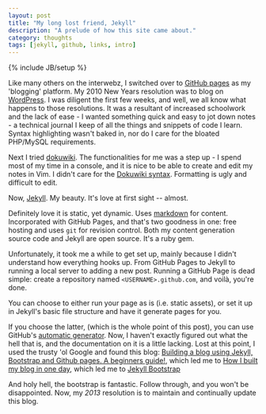 ```yaml
---
layout: post
title: "My long lost friend, Jekyll"
description: "A prelude of how this site came about."
category: thoughts
tags: [jekyll, github, links, intro]
---
```

{% include JB/setup %}

Like many others on the interwebz, I switched over to [GitHub pages](http://pages.github.com/) as my 'blogging' platform.
My 2010 New Years resolution was to blog on [WordPress](http://wordpress.com). I was diligent the first few weeks, and well, we all know what happens to those resolutions.
It was a resultant of increased schoolwork and the lack of ease - I wanted something quick and easy to jot down notes - a technical journal I keep of all the things and snippets of code
I learn. Syntax highlighting wasn't baked in, nor do I care for the bloated PHP/MySQL requirements.

Next I tried [dokuwiki](https://www.dokuwiki.org/dokuwiki). The functionalities for me was a step up - I spend most of my time in a console, and it is nice to be able to create and edit my
notes in Vim. I didn't care for the [Dokuwiki syntax](https://www.dokuwiki.org/wiki:syntax). Formatting is ugly and difficult to edit.

Now, [Jekyll](https://github.com/mojombo/jekyll). My beauty. It's love at first sight -- almost. 

Definitely love it is static, yet dynamic. Uses [markdown](http://daringfireball.net/projects/markdown/) for content. Incorporated with GitHub Pages, and that's two goodness in one:
free hosting and uses `git` for revision control. Both my content generation source code and Jekyll are open source. It's a ruby gem.

Unfortunately, it took me a while to get set up, mainly because I didn't understand how everything hooks up. From GitHub Pages to Jekyll to running a local server to adding a new post.
Running a GitHub Page is dead simple: create a repository named `<USERNAME>.github.com`, and voilà, you're done.

You can choose to either run your page as is (i.e. static assets), or set it up in Jekyll's basic file structure and have it generate pages for you.

If you choose the latter, (which is the whole point of this post), you can use GitHub's [automatic generator](https://help.github.com/articles/creating-pages-with-the-automatic-generator).
Now, I haven't exactly figured out what the hell that is, and the documentation on it is a little lacking. Lost at this point, I used the trusty 'ol Google and found this blog:
[Building a blog using Jekyll, Bootstrap and Github pages. A beginners guide!](http://in-the-attic.com/2013/01/04/building-a-blog-using-jekyll-bootstrap-and-github-pages-a-beginners-guide/),
which led me to [How I built my blog in one day](http://erjjoines.github.com/blog/How-I-built-my-blog-in-one-day/), which led me to [Jekyll Bootstrap](http://jekyllbootstrap.com/)

And holy hell, the bootstrap is fantastic. Follow through, and you won't be disappointed. Now, my *2013* resolution is to maintain and continually update this blog.
